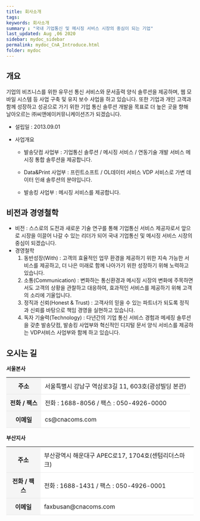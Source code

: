 ```yaml
---
title: 회사소개
tags:
keywords: 회사소개
summary : "국내 기업통신 및 메시징 서비스 시장의 중심이 되는 기업"
last_updated: Aug ,06 2020
sidebar: mydoc_sidebar
permalink: mydoc_CnA_Introduce.html
folder: mydoc
---
```


## 개요
기업의 비즈니스를 위한 유무선 통신 서비스와 문서출력 양식 솔루션을 제공하며, 웹 모바일 시스템 등 사업 구축 및 유지 보수 사업을 하고 있습니다. 또한 기업과 개인 고객과 함께 성장하고 성공으로 가기 위한 기업 통신 솔루션 개발을 목표로 더 높은 곳을 향해 날아오르는 ㈜씨앤에이커뮤니케이션즈가 되겠습니다.

+ 설립일 : 2013.09.01

+ 사업개요
    - 발송닷컴 사업부 : 기업통신 솔루션 / 메시징 서비스 / 연동기술 개발 서비스 메시징 통합 솔루션을 제공합니다.

    - Data&Print 사업부 : 프린트소프트 / OL데이터 서비스 VDP 서비스로 가변 데이터 인쇄 솔루션의 분야입니다.

    - 발송킹 사업부 : 메시징 서비스를 제공합니다.

## 비전과 경영철학
+ 비전 : 스스로의 도전과 새로운 기술 연구를 통해 기업통신 서비스 제공자로서 앞으로 시장을 이끌어 나갈 수 있는 리더가 되어 국내 기업통신 및 메시징 서비스 시장의 중심이 되겠습니다.
+ 경영철학
    1. 동반성장(With) : 고객의 효율적인 업무 환경을 제공하기 위한 지속 가능한 서비스를 제공하고, 더 나은 미래로 함께 나아가기 위한 성장하기 위해 노력하고 있습니다.
    1. 소통(Communication) : 변화하는 통신환경과 메시징 시장의 변화에 주목하면서도 고객의 상황을 관찰하고 대응하여, 효과적인 서비스를 제공하기 위해 고객의 소리에 기울입니다.
    1. 정직과 신뢰(Honest & Trust) : 고객사의 믿을 수 있는 파트너가 되도록 정직과 신뢰를 바탕으로 책임 경영을 실현하고 있습니다.
    1. 독자 기술력(Technology) : 다년간의 기업 통신 서비스 경험과 메세징 솔루션을 갖춘 발송닷컴, 발송킹 사업부와 혁신적인 디지털 문서 양식 서비스를 제공하는 VDP서비스 사업부와 함께 하고 있습니다.

## 오시는 길
__서울본사__
<table width="100%" cellpadding="0" cellspacing="0" style="margin-top:10px;">
    <tbody>
        <tr>
            <th style="padding:10px; border-top:1px solid #000; background-color:#F5f5f5;">주소</th>
            <td style="padding:10px; border-top:1px solid #000; background:#FFFFFF;">서울특별시 강남구 역삼로3길 11, 603호(광성빌딩 본관)</td>
        </tr>
        <tr>
            <th style="padding:10px; border:1px solid #e8e8e8; border-width:1px 0 1px 0; background-color:#F5f5f5;">전화 / 팩스</th>
            <td style="padding:10px; border:1px solid #e8e8e8; border-width:1px 0 1px 0; background:#ffffff;">전화 : 1688-8056 / 팩스 : 050-4926-0000</td>
        </tr>
        <tr>
            <th style="padding:10px; border-bottom:1px solid #e8e8e8; background-color:#f5f5f5;">이메일</th>
            <td style="padding:10px; border-bottom:1px solid #e8e8e8; background:#ffffff;">cs@cnacoms.com</td>
        </tr>
    </tbody>
</table>

__부산지사__
<table width="100%" cellpadding="0" cellspacing="0" style="margin-top:10px;">
    <tbody>
        <tr>
            <th style="padding:10px; border-top:1px solid #000; background-color:#F5F5F5;">주소</th>
            <td style="padding:10px; border-top:1px solid #000; background:#FFFFFF;">부산광역시 해운대구 APEC로17, 1704호(센텀리더스마크)</td>
        </tr>
        <tr>
            <th style="padding:10px; border:1px solid #e8e8e8; border-width:1px 0 1px 0; background-color:#F5F5F5;">전화 / 팩스</th>
            <td style="padding:10px; border:1px solid #e8e8e8; border-width:1px 0 1px 0; background:#FFFFFF;">전화 : 1688-1431 / 팩스 : 050-4926-0001</td>
        </tr>
        <tr>
            <th style="padding:10px; border-bottom:1px solid #e8e8e8; background-color:#F5F5F5;">이메일</th>
            <td style="padding:10px; border-bottom:1px solid #e8e8e8; background:#FFFFFF;">faxbusan@cnacoms.com</td>
        </tr>
    </tbody>
</table>